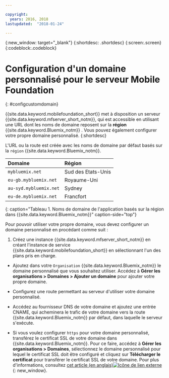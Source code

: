 ```yaml
---

copyright:
  years: 2016, 2018
lastupdated:  "2018-01-24"

---
```


{:new_window: target="_blank"}
{:shortdesc: .shortdesc}
{:screen:.screen}
{:codeblock:.codeblock}

# Configuration d'un domaine personnalisé pour le serveur Mobile Foundation
{: #configcustomdomain}

{{site.data.keyword.mobilefoundation_short}} met à disposition un serveur {{site.data.keyword.mfserver_short_notm}}, qui est<!--on {{site.data.keyword.containerlong}} as a container group. The container group will be mapped to--> accessible en utilisant une URL dont les noms de domaine reposent sur la **région** {{site.data.keyword.Bluemix_notm}} . Vous pouvez également configurer votre propre domaine personnalisé.
{:shortdesc}

L'<!--container group is created with a-->URL ou la route est créée avec les noms de domaine par défaut basés sur la `région` {{site.data.keyword.Bluemix_notm}}.

  |Domaine |  Région  |    
  |:----- | :----- |    
  |`mybluemix.net` | Sud des Etats-Unis |    
  |`eu-gb.mybluemix.net` | Royaume-Uni  |
  |`au-syd.mybluemix.net` | Sydney  |   
  |`eu-de.mybluemix.net` | Francfort |   
  {: caption="Tableau 1. Noms de domaine de l'application basés sur la région dans {{site.data.keyword.Bluemix_notm}}" caption-side="top"}

Pour pouvoir utiliser votre propre domaine, vous devez configurer un domaine personnalisé en procédant comme suit :

1.	Créez une instance {{site.data.keyword.mfserver_short_notm}} en créant l'instance de service {{site.data.keyword.mobilefoundation_short}} en sélectionnant l'un des plans pris en charge.

+ Ajoutez dans votre `Organisation` {{site.data.keyword.Bluemix_notm}} le domaine personnalisé que vous souhaitez utiliser. Accédez à **Gérer les organisations > Domaines > Ajouter un domaine** pour ajouter votre propre domaine.

+ Configurez une route permettant au serveur <!--container group--> d'utiliser votre domaine personnalisé.

+ Accédez au fournisseur DNS de votre domaine et ajoutez une entrée CNAME, qui acheminera le trafic de votre domaine vers la route {{site.data.keyword.Bluemix_notm}} par défaut, dans laquelle le serveur <!--container group--> s'exécute.

+ Si vous voulez configurer `https` pour votre domaine personnalisé, transférez le certificat SSL de votre domaine dans {{site.data.keyword.Bluemix_notm}}. Pour ce faire, accédez à **Gérer les organisations > Domaines**, sélectionnez le domaine personnalisé pour lequel le certificat SSL doit être configuré et cliquez sur **Télécharger le certificat** pour transférer le certificat SSL de votre domaine. Pour plus d'informations, consultez
[cet article (en anglais)![Icône de lien externe](../../icons/launch-glyph.svg "Icône de lien externe")](https://developer.ibm.com/bluemix/2014/09/28/ssl-certificates-bluemix-custom-domains/){: new_window}.
